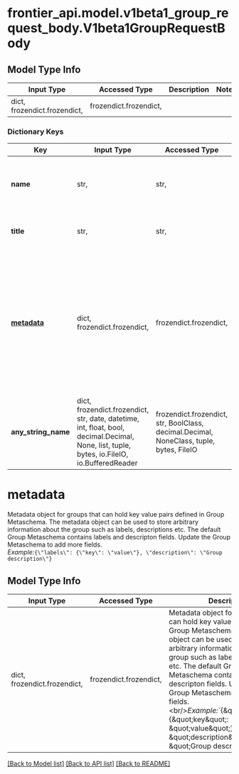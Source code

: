 # frontier_api.model.v1beta1_group_request_body.V1beta1GroupRequestBody

## Model Type Info
Input Type | Accessed Type | Description | Notes
------------ | ------------- | ------------- | -------------
dict, frozendict.frozendict,  | frozendict.frozendict,  |  | 

### Dictionary Keys
Key | Input Type | Accessed Type | Description | Notes
------------ | ------------- | ------------- | ------------- | -------------
**name** | str,  | str,  | The name of the group. The name must be unique within the entire Frontier instance. The name can contain only alphanumeric characters, dashes and underscores. | 
**title** | str,  | str,  | The title can contain any UTF-8 character, used to provide a human-readable name for the group. Can also be left empty. | [optional] 
**[metadata](#metadata)** | dict, frozendict.frozendict,  | frozendict.frozendict,  | Metadata object for groups that can hold key value pairs defined in Group Metaschema. The metadata object can be used to store arbitrary information about the group such as labels, descriptions etc. The default Group Metaschema contains labels and descripton fields. Update the Group Metaschema to add more fields.&lt;br/&gt;*Example:*&#x60;{\&quot;labels\&quot;: {\&quot;key\&quot;: \&quot;value\&quot;}, \&quot;description\&quot;: \&quot;Group description\&quot;}&#x60; | [optional] 
**any_string_name** | dict, frozendict.frozendict, str, date, datetime, int, float, bool, decimal.Decimal, None, list, tuple, bytes, io.FileIO, io.BufferedReader | frozendict.frozendict, str, BoolClass, decimal.Decimal, NoneClass, tuple, bytes, FileIO | any string name can be used but the value must be the correct type | [optional]

# metadata

Metadata object for groups that can hold key value pairs defined in Group Metaschema. The metadata object can be used to store arbitrary information about the group such as labels, descriptions etc. The default Group Metaschema contains labels and descripton fields. Update the Group Metaschema to add more fields.<br/>*Example:*`{\"labels\": {\"key\": \"value\"}, \"description\": \"Group description\"}`

## Model Type Info
Input Type | Accessed Type | Description | Notes
------------ | ------------- | ------------- | -------------
dict, frozendict.frozendict,  | frozendict.frozendict,  | Metadata object for groups that can hold key value pairs defined in Group Metaschema. The metadata object can be used to store arbitrary information about the group such as labels, descriptions etc. The default Group Metaschema contains labels and descripton fields. Update the Group Metaschema to add more fields.&lt;br/&gt;*Example:*&#x60;{\&quot;labels\&quot;: {\&quot;key\&quot;: \&quot;value\&quot;}, \&quot;description\&quot;: \&quot;Group description\&quot;}&#x60; | 

[[Back to Model list]](../../README.md#documentation-for-models) [[Back to API list]](../../README.md#documentation-for-api-endpoints) [[Back to README]](../../README.md)

